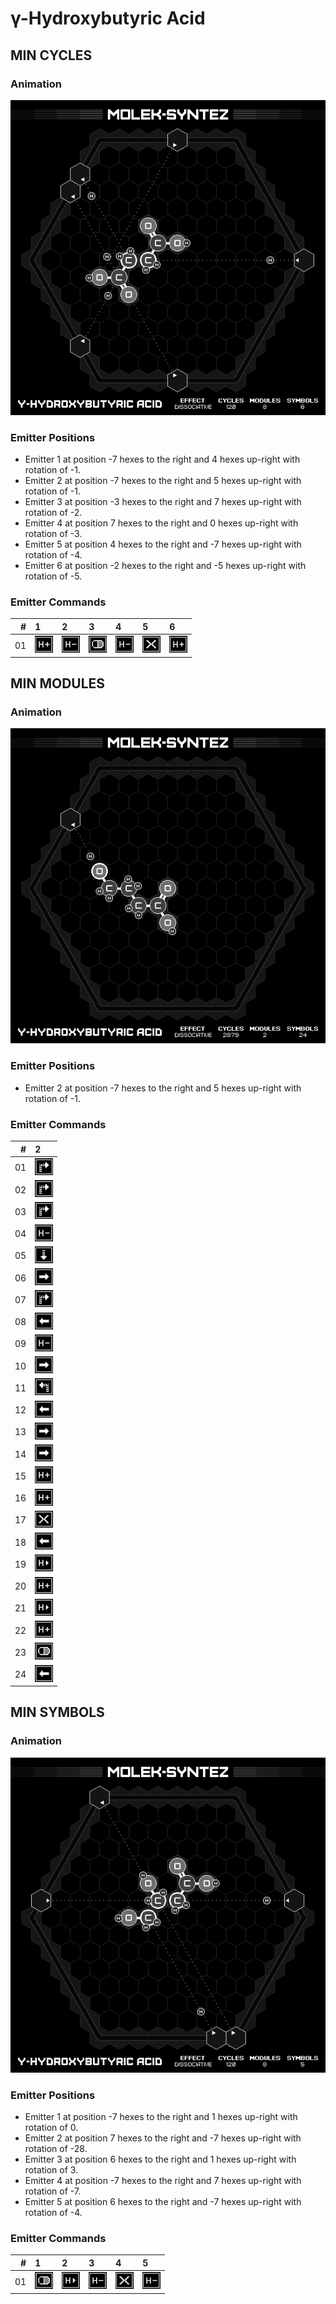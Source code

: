 # γ-Hydroxybutyric Acid

## MIN CYCLES

### Animation

![Solution](./../gifs/05/MIN_CYCLES.gif)

### Emitter Positions

- Emitter 1 at position -7 hexes to the right and 4 hexes up-right with rotation of -1.
- Emitter 2 at position -7 hexes to the right and 5 hexes up-right with rotation of -1.
- Emitter 3 at position -3 hexes to the right and 7 hexes up-right with rotation of -2.
- Emitter 4 at position 7 hexes to the right and 0 hexes up-right with rotation of -3.
- Emitter 5 at position 4 hexes to the right and -7 hexes up-right with rotation of -4.
- Emitter 6 at position -2 hexes to the right and -5 hexes up-right with rotation of -5.

### Emitter Commands

|  # |                                                                 1 |                                                                 2 |                                                                 3 |                                                                 4 |                                                                 5 |                                                                 6 |
|---:|:------------------------------------------------------------------|:------------------------------------------------------------------|:------------------------------------------------------------------|:------------------------------------------------------------------|:------------------------------------------------------------------|:------------------------------------------------------------------|
| 01 | ![ADD_H_ATOM](./../instructions/ADD_H_ATOM.png)                   | ![REMOVE_H_ATOM](./../instructions/REMOVE_H_ATOM.png)             | ![OUTPUT_TARGET](./../instructions/OUTPUT_TARGET.png)             | ![REMOVE_H_ATOM](./../instructions/REMOVE_H_ATOM.png)             | ![TRASH_TARGET](./../instructions/TRASH_TARGET.png)               | ![ADD_H_ATOM](./../instructions/ADD_H_ATOM.png)                   |

## MIN MODULES

### Animation

![Solution](./../gifs/05/MIN_MODULES.gif)

### Emitter Positions

- Emitter 2 at position -7 hexes to the right and 5 hexes up-right with rotation of -1.

### Emitter Commands

|  # |                                                                 2 |
|---:|:------------------------------------------------------------------|
| 01 | ![ROTATE_TARGET_CW](./../instructions/ROTATE_TARGET_CW.png)       |
| 02 | ![ROTATE_TARGET_CW](./../instructions/ROTATE_TARGET_CW.png)       |
| 03 | ![ROTATE_TARGET_CW](./../instructions/ROTATE_TARGET_CW.png)       |
| 04 | ![REMOVE_H_ATOM](./../instructions/REMOVE_H_ATOM.png)             |
| 05 | ![PULL_TARGET](./../instructions/PULL_TARGET.png)                 |
| 06 | ![SLIDE_EMITTER_RIGHT](./../instructions/SLIDE_EMITTER_RIGHT.png) |
| 07 | ![ROTATE_TARGET_CW](./../instructions/ROTATE_TARGET_CW.png)       |
| 08 | ![SLIDE_EMITTER_LEFT](./../instructions/SLIDE_EMITTER_LEFT.png)   |
| 09 | ![REMOVE_H_ATOM](./../instructions/REMOVE_H_ATOM.png)             |
| 10 | ![SLIDE_EMITTER_RIGHT](./../instructions/SLIDE_EMITTER_RIGHT.png) |
| 11 | ![ROTATE_TARGET_CCW](./../instructions/ROTATE_TARGET_CCW.png)     |
| 12 | ![SLIDE_EMITTER_LEFT](./../instructions/SLIDE_EMITTER_LEFT.png)   |
| 13 | ![SLIDE_EMITTER_RIGHT](./../instructions/SLIDE_EMITTER_RIGHT.png) |
| 14 | ![SLIDE_EMITTER_RIGHT](./../instructions/SLIDE_EMITTER_RIGHT.png) |
| 15 | ![ADD_H_ATOM](./../instructions/ADD_H_ATOM.png)                   |
| 16 | ![ADD_H_ATOM](./../instructions/ADD_H_ATOM.png)                   |
| 17 | ![TRASH_TARGET](./../instructions/TRASH_TARGET.png)               |
| 18 | ![SLIDE_EMITTER_LEFT](./../instructions/SLIDE_EMITTER_LEFT.png)   |
| 19 | ![SHUNT_H_ATOM](./../instructions/SHUNT_H_ATOM.png)               |
| 20 | ![ADD_H_ATOM](./../instructions/ADD_H_ATOM.png)                   |
| 21 | ![SHUNT_H_ATOM](./../instructions/SHUNT_H_ATOM.png)               |
| 22 | ![ADD_H_ATOM](./../instructions/ADD_H_ATOM.png)                   |
| 23 | ![OUTPUT_TARGET](./../instructions/OUTPUT_TARGET.png)             |
| 24 | ![SLIDE_EMITTER_LEFT](./../instructions/SLIDE_EMITTER_LEFT.png)   |

## MIN SYMBOLS

### Animation

![Solution](./../gifs/05/MIN_SYMBOLS.gif)

### Emitter Positions

- Emitter 1 at position -7 hexes to the right and 1 hexes up-right with rotation of 0.
- Emitter 2 at position 7 hexes to the right and -7 hexes up-right with rotation of -28.
- Emitter 3 at position 6 hexes to the right and 1 hexes up-right with rotation of 3.
- Emitter 4 at position -7 hexes to the right and 7 hexes up-right with rotation of -7.
- Emitter 5 at position 6 hexes to the right and -7 hexes up-right with rotation of -4.

### Emitter Commands

|  # |                                                                 1 |                                                                 2 |                                                                 3 |                                                                 4 |                                                                 5 |
|---:|:------------------------------------------------------------------|:------------------------------------------------------------------|:------------------------------------------------------------------|:------------------------------------------------------------------|:------------------------------------------------------------------|
| 01 | ![OUTPUT_TARGET](./../instructions/OUTPUT_TARGET.png)             | ![SHUNT_H_ATOM](./../instructions/SHUNT_H_ATOM.png)               | ![REMOVE_H_ATOM](./../instructions/REMOVE_H_ATOM.png)             | ![TRASH_TARGET](./../instructions/TRASH_TARGET.png)               | ![REMOVE_H_ATOM](./../instructions/REMOVE_H_ATOM.png)             |

